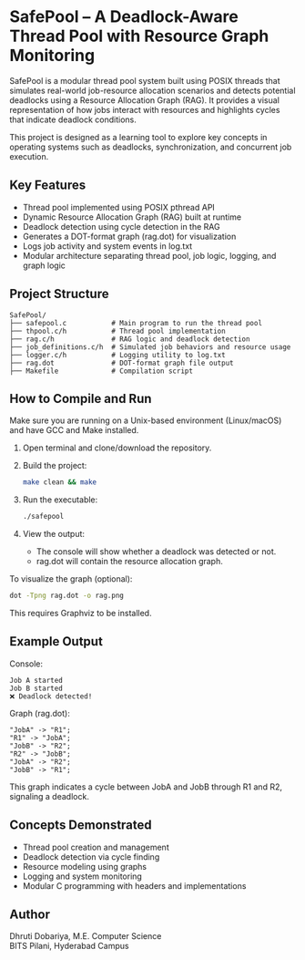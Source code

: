 # SafePool – A Deadlock-Aware Thread Pool with Resource Graph Monitoring

SafePool is a modular thread pool system built using POSIX threads that simulates real-world job-resource allocation scenarios and detects potential deadlocks using a Resource Allocation Graph (RAG). It provides a visual representation of how jobs interact with resources and highlights cycles that indicate deadlock conditions.

This project is designed as a learning tool to explore key concepts in operating systems such as deadlocks, synchronization, and concurrent job execution.

## Key Features

- Thread pool implemented using POSIX pthread API
- Dynamic Resource Allocation Graph (RAG) built at runtime
- Deadlock detection using cycle detection in the RAG
- Generates a DOT-format graph (rag.dot) for visualization
- Logs job activity and system events in log.txt
- Modular architecture separating thread pool, job logic, logging, and graph logic

## Project Structure

```
SafePool/
├── safepool.c           # Main program to run the thread pool
├── thpool.c/h           # Thread pool implementation
├── rag.c/h              # RAG logic and deadlock detection
├── job_definitions.c/h  # Simulated job behaviors and resource usage
├── logger.c/h           # Logging utility to log.txt
├── rag.dot              # DOT-format graph file output
├── Makefile             # Compilation script
```

## How to Compile and Run

Make sure you are running on a Unix-based environment (Linux/macOS) and have GCC and Make installed.

1. Open terminal and clone/download the repository.

2. Build the project:

   ```bash
   make clean && make
   ```

3. Run the executable:

   ```bash
   ./safepool
   ```

4. View the output:

   - The console will show whether a deadlock was detected or not.
   - rag.dot will contain the resource allocation graph.

To visualize the graph (optional):

```bash
dot -Tpng rag.dot -o rag.png
```

This requires Graphviz to be installed.

## Example Output

Console:
```
Job A started
Job B started
❌ Deadlock detected!
```

Graph (rag.dot):
```
"JobA" -> "R1";
"R1" -> "JobA";
"JobB" -> "R2";
"R2" -> "JobB";
"JobA" -> "R2";
"JobB" -> "R1";
```

This graph indicates a cycle between JobA and JobB through R1 and R2, signaling a deadlock.

## Concepts Demonstrated

- Thread pool creation and management
- Deadlock detection via cycle finding
- Resource modeling using graphs
- Logging and system monitoring
- Modular C programming with headers and implementations

## Author

Dhruti Dobariya,
M.E. Computer Science  
BITS Pilani, Hyderabad Campus
